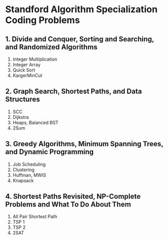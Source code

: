 # Standford Algorithm Specialization Coding Problems

## 1. Divide and Conquer, Sorting and Searching, and Randomized Algorithms

1. Integer Multiplication
2. Integer Array
3. Quick Sort
4. KargerMinCut

## 2. Graph Search, Shortest Paths, and Data Structures

1. SCC
2. Dijkstra
3. Heaps, Balanced BST
4. 2Sum

## 3. Greedy Algorithms, Minimum Spanning Trees, and Dynamic Programming

1. Job Scheduling
2. Clustering
3. Huffman, MWIS
4. Knapsack

## 4. Shortest Paths Revisited, NP-Complete Problems and What To Do About Them

1. All Pair Shortest Path
2. TSP 1
3. TSP 2
4. 2SAT
